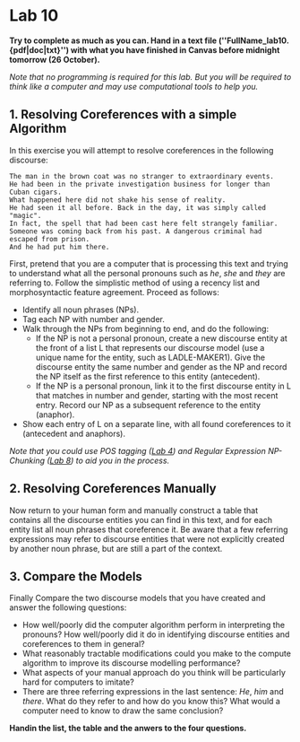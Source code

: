 # Lab 10

**Try to complete as much as you can. Hand in a **text** file (''FullName_lab10.{pdf|doc|txt}'') with what you have finished in Canvas before midnight tomorrow (26 October).**

_*Note that no programming is required for this lab. But you will be required to think like a computer and may use computational tools to help you.*_


## 1. Resolving Coreferences with a simple Algorithm

In this exercise you will attempt to resolve coreferences in the following discourse:

```
The man in the brown coat was no stranger to extraordinary events. 
He had been in the private investigation business for longer than Cuban cigars. 
What happened here did not shake his sense of reality. 
He had seen it all before. Back in the day, it was simply called "magic". 
In fact, the spell that had been cast here felt strangely familiar. 
Someone was coming back from his past. A dangerous criminal had escaped from prison. 
And he had put him there.
```

First, pretend that you are a computer that is processing this text and trying to understand what all the personal pronouns such as _he_, _she_ and _they_ are referring to. Follow the simplistic method of using a recency list and morphosyntactic feature agreement. Proceed as follows:

  * Identify all noun phrases (NPs).
  * Tag each NP with number and gender.
  * Walk through the NPs from beginning to end, and do the following:
    - If the NP is not a personal pronoun, create a new discourse entity at the front of a list L that represents our discourse model (use a unique name for the entity, such as LADLE-MAKER1). Give the discourse entity the same number and gender as the NP and record the NP itself as the first reference to this entity (antecedent).
    - If the NP is a personal pronoun, link it to the first discourse entity in L that matches in number and gender, starting with the most recent entry. Record our NP as a subsequent reference to the entity (anaphor).
  * Show each entry of L on a separate line, with all found coreferences to it (antecedent and anaphors).

_*Note* that you could use POS tagging ([Lab 4](Lab4.md)) and Regular Expression NP-Chunking ([Lab 8](Lab8.md)) to aid you in the process._

## 2. Resolving Coreferences Manually

Now return to your human form and manually construct a table that contains all the discourse entities you can find in this text, and for each entity list all noun phrases that coreference it. Be aware that a few referring expressions may refer to discourse entities that were not explicitly created by another noun phrase, but are still a part of the context.

## 3. Compare the Models

Finally Compare the two discourse models that you have created and answer the following questions:
  - How well/poorly did the computer algorithm perform in interpreting the pronouns? How well/poorly did it do in identifying discourse entities and coreferences to them in general?
  - What reasonably tractable modifications could you make to the compute algorithm to improve its discourse modelling performance?
  - What aspects of your manual approach do you think will be particularly hard for computers to imitate?
  - There are three referring expressions in the last sentence: _He_, _him_ and _there_. What do they refer to and how do you know this? What would a computer need to know to draw the same conclusion?

  **Handin the list, the table and the anwers to the four questions.**
